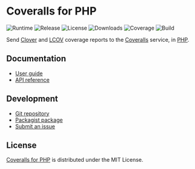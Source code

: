 # Coveralls for PHP
![Runtime](https://img.shields.io/packagist/php-v/cedx/coveralls.svg) ![Release](https://img.shields.io/packagist/v/cedx/coveralls.svg) ![License](https://img.shields.io/packagist/l/cedx/coveralls.svg) ![Downloads](https://img.shields.io/packagist/dt/cedx/coveralls.svg) ![Coverage](https://coveralls.io/repos/github/cedx/coveralls.php/badge.svg) ![Build](https://github.com/cedx/coveralls.php/workflows/build/badge.svg)

Send [Clover](https://www.atlassian.com/software/clover) and [LCOV](http://ltp.sourceforge.net/coverage/lcov.php) coverage reports to the [Coveralls](https://coveralls.io) service, in [PHP](https://www.php.net).

## Documentation
- [User guide](https://docs.belin.io/coveralls.php)
- [API reference](https://api.belin.io/coveralls.php)

## Development
- [Git repository](https://git.belin.io/cedx/coveralls.php)
- [Packagist package](https://packagist.org/packages/cedx/coveralls)
- [Submit an issue](https://git.belin.io/cedx/coveralls.php/issues)

## License
[Coveralls for PHP](https://docs.belin.io/coveralls.php) is distributed under the MIT License.

